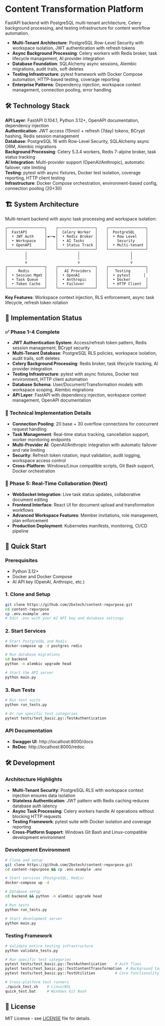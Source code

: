 # Content Transformation Platform

FastAPI backend with PostgreSQL multi-tenant architecture, Celery background processing, and testing infrastructure for content workflow automation.

- **Multi-Tenant Architecture**: PostgreSQL Row-Level Security with workspace isolation, JWT authentication with refresh tokens
- **Async Background Processing**: Celery workers with Redis broker, task lifecycle management, AI provider integration
- **Database Foundation**: SQLAlchemy async sessions, Alembic migrations, audit trails, soft deletes
- **Testing Infrastructure**: pytest framework with Docker Compose automation, HTTP-based testing, coverage reporting
- **Enterprise Patterns**: Dependency injection, workspace context management, connection pooling, error handling

## 🛠️ Technology Stack

**API Layer**: FastAPI 0.104.1, Python 3.12+, OpenAPI documentation, dependency injection  
**Authentication**: JWT access (15min) + refresh (7day) tokens, BCrypt hashing, Redis session management  
**Database**: PostgreSQL 16 with Row-Level Security, SQLAlchemy async ORM, Alembic migrations  
**Background Processing**: Celery 5.3.4 workers, Redis 7-alpine broker, task status tracking  
**AI Integration**: Multi-provider support (OpenAI/Anthropic), automatic failover, rate limiting  
**Testing**: pytest with async fixtures, Docker test isolation, coverage reporting, HTTP client testing  
**Infrastructure**: Docker Compose orchestration, environment-based config, connection pooling (20+30)

## 🏗️ System Architecture

Multi-tenant backend with async task processing and workspace isolation:

```
┌─────────────────┐    ┌─────────────────┐    ┌─────────────────┐
│  FastAPI        │    │  Celery Worker  │    │  PostgreSQL     │
│  • JWT Auth     │◄──►│  • Redis Broker │    │  • Row Level    │
│  • Workspace    │    │  • AI Tasks     │    │    Security     │
│  • OpenAPI      │    │  • Status Track │    │  • Multi-tenant │
└─────────────────┘    └─────────────────┘    └─────────────────┘
         │                       │                       │
         │                       │                       │
         v                       v                       v
┌─────────────────┐    ┌─────────────────┐    ┌─────────────────┐
│     Redis       │    │   AI Providers  │    │   Testing       │
│  • Session Mgmt │    │  • OpenAI       │    │  • pytest      │
│  • Task Queue   │    │  • Anthropic    │    │  • Docker       │
│  • Token Cache  │    │  • Failover     │    │  • HTTP Client  │
└─────────────────┘    └─────────────────┘    └─────────────────┘
```

**Key Features**: Workspace context injection, RLS enforcement, async task lifecycle, refresh token rotation

## 🚀 Implementation Status

### ✅ **Phase 1-4 Complete**
- **JWT Authentication System**: Access/refresh token pattern, Redis session management, BCrypt security
- **Multi-Tenant Database**: PostgreSQL RLS policies, workspace isolation, audit trails, soft deletes  
- **Celery Background Processing**: Redis broker, task lifecycle tracking, AI provider integration
- **Testing Infrastructure**: pytest with async fixtures, Docker test environment, HTTP client automation
- **Database Schema**: User/Document/Transformation models with workspace scoping, Alembic migrations
- **API Layer**: FastAPI with dependency injection, workspace context management, OpenAPI documentation

### 🔧 **Technical Implementation Details**
- **Connection Pooling**: 20 base + 30 overflow connections for concurrent request handling
- **Task Management**: Real-time status tracking, cancellation support, worker monitoring endpoints
- **Multi-Provider AI**: OpenAI/Anthropic integration with automatic failover and rate limiting
- **Security**: Refresh token rotation, input validation, audit logging, workspace access control
- **Cross-Platform**: Windows/Linux compatible scripts, Git Bash support, Docker orchestration

### 🚧 **Phase 5: Real-Time Collaboration (Next)**
- **WebSocket Integration**: Live task status updates, collaborative document editing
- **Frontend Interface**: React UI for document upload and transformation workflows
- **Advanced Workspace Features**: Member invitations, role management, plan enforcement
- **Production Deployment**: Kubernetes manifests, monitoring, CI/CD pipeline

## 🚦 Quick Start

### Prerequisites
- Python 3.12+
- Docker and Docker Compose
- AI API key (OpenAI, Anthropic, etc.)

### 1. Clone and Setup
```bash
git clone https://github.com/2bxtech/content-repurpose.git
cd content-repurpose
cp .env.example .env
# Edit .env with your AI API key and database settings
```

### 2. Start Services
```bash
# Start PostgreSQL and Redis
docker-compose up -d postgres redis

# Run database migrations
cd backend
python -m alembic upgrade head

# Start the API server
python main.py
```

### 3. Run Tests
```bash
# Run test suite
python run_tests.py

# Or run specific test categories
pytest tests/test_basic.py::TestAuthentication
```

### API Documentation
- **Swagger UI**: http://localhost:8000/docs
- **ReDoc**: http://localhost:8000/redoc

## 🛠️ Development

### **Architecture Highlights**
- **Multi-Tenant Security**: PostgreSQL RLS with workspace context injection ensures data isolation
- **Stateless Authentication**: JWT pattern with Redis caching reduces database auth latency  
- **Async Task Processing**: Celery workers handle AI operations without blocking HTTP requests
- **Testing Framework**: pytest suite with Docker isolation and coverage reporting
- **Cross-Platform Support**: Windows Git Bash and Linux-compatible development environment

### **Development Environment**
```bash
# Clone and setup
git clone https://github.com/2bxtech/content-repurpose.git
cd content-repurpose && cp .env.example .env

# Start services (PostgreSQL, Redis)
docker-compose up -d

# Database setup
cd backend && python -m alembic upgrade head

# Run tests
python run_tests.py

# Start development server
python main.py
```

### **Testing Framework**
```bash
# Validate entire testing infrastructure
python validate_tests.py

# Run specific test categories  
pytest tests/test_basic.py::TestAuthentication    # Auth flows
pytest tests/test_basic.py::TestContentTransformation  # Background tasks
pytest tests/test_basic.py::TestUtilities         # Core functionality

# Cross-platform test runners
./quick_test.sh    # Linux/WSL
quick_test.bat     # Windows Git Bash
```

## 📄 License

MIT License - see [LICENSE](LICENSE) file for details.
